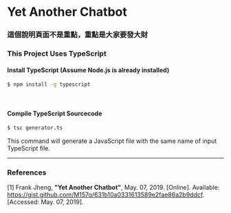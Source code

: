 # Yet Another Chatbot
### 這個說明頁面不是重點，重點是大家要發大財

### This Project Uses **TypeScript**

#### Install TypeScript (Assume Node.js is already installed)
```sh
$ npm install -g typescript
```
<br />

#### Compile TypeScript Sourcecode
```sh
$ tsc generator.ts
```
<p>
This command will generate a JavaScript file with the same name of input TypeScript file.
</p>

---
### References
[1] Frank Jheng, **"Yet Another Chatbot"**, May. 07, 2019. [Online]. Available: https://gist.github.com/M157q/631b10a0331613589e2fae86a2b9ddcf. [Accessed: May. 07, 2019].